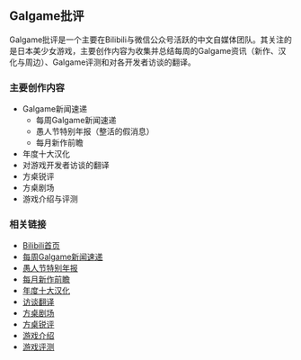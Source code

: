 ## Galgame批评

Galgame批评是一个主要在Bilibili与微信公众号活跃的中文自媒体团队。其关注的是日本美少女游戏，主要创作内容为收集并总结每周的Galgame资讯（新作、汉化与周边）、Galgame评测和对各开发者访谈的翻译。

### 主要创作内容
+ Galgame新闻速递  
  + 每周Galgame新闻速递  
  + 愚人节特别年报（整活的假消息）  
  + 每月新作前瞻  
+ 年度十大汉化  
+ 对游戏开发者访谈的翻译  
+ 方桌锐评  
+ 方桌剧场  
+ 游戏介绍与评测

### 相关链接

+ [Bilibili首页](https://space.bilibili.com/2072586344)
+ [每周Galgame新闻速递](https://space.bilibili.com/2072586344/channel/collectiondetail?sid=37612)
+ [愚人节特别年报](https://space.bilibili.com/2072586344/channel/collectiondetail?sid=2629091)
+ [每月新作前瞻](https://space.bilibili.com/2072586344/channel/collectiondetail?sid=466175)
+ [年度十大汉化](https://space.bilibili.com/2072586344/channel/collectiondetail?sid=825358)
+ [访谈翻译](https://www.bilibili.com/read/readlist/rl494743)
+ [方桌剧场](https://space.bilibili.com/2072586344/channel/collectiondetail?sid=1755353)
+ [方桌锐评](https://space.bilibili.com/2072586344/channel/collectiondetail?sid=732105)
+ [游戏介绍](https://space.bilibili.com/2072586344/channel/collectiondetail?sid=3116449)
+ [游戏评测](https://space.bilibili.com/2072586344/channel/collectiondetail?sid=1464523)